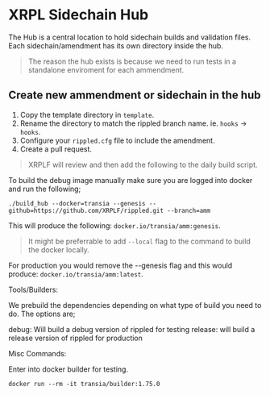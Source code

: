 # XRPL Sidechain Hub

The Hub is a central location to hold sidechain builds and validation files. Each sidechain/amendment has its own directory inside the hub.

> The reason the hub exists is because we need to run tests in a standalone enviroment for each ammendment.

## Create new ammendment or sidechain in the hub

1. Copy the template directory in `template`.
2. Rename the directory to match the rippled branch name. ie. `hooks` -> `hooks`.
3. Configure your `rippled.cfg` file to include the amendment.
4. Create a pull request.

> XRPLF will review and then add the following to the daily build script.

To build the debug image manually make sure you are logged into docker and run the following;

`./build_hub --docker=transia --genesis --github=https://github.com/XRPLF/rippled.git --branch=amm`

This will produce the following: `docker.io/transia/amm:genesis`.

> It might be preferrable to add `--local` flag to the command to build the docker locally.

For production you would remove the --genesis flag and this would produce: `docker.io/transia/amm:latest`.


Tools/Builders:

We prebuild the dependencies depending on what type of build you need to do. The options are;

debug: Will build a debug version of rippled for testing
release: will build a release version of rippled for production

Misc Commands:

Enter into docker builder for testing.

`docker run --rm -it transia/builder:1.75.0`